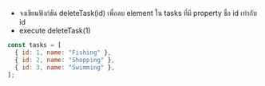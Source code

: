 - จงเขียนฟังก์ชัน deleteTask(id) เพื่อลบ element ใน tasks ที่มี property ชื่อ id เท่ากับ id
- execute deleteTask(1)

```js
const tasks = [
  { id: 1, name: "Fishing" },
  { id: 2, name: "Shopping" },
  { id: 3, name: "Swimming" },
];
```
